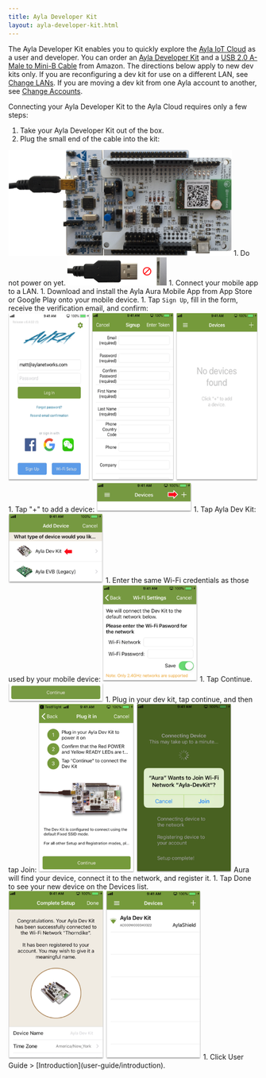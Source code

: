 ```yaml
---
title: Ayla Developer Kit
layout: ayla-developer-kit.html
---
```


The Ayla Developer Kit enables you to quickly explore the [Ayla IoT Cloud](https://www.aylanetworks.com/) as a user and developer. You can order an [Ayla Developer Kit](https://www.amazon.com/) and a [USB 2.0 A-Male to Mini-B Cable](https://www.amazon.com/AmazonBasics-USB-2-0-Cable-Male/dp/B00NH13S44/ref=sxts_kp?keywords=usb+type+b&pd_rd_i=B00NH13S44&pd_rd_r=d7322804-b9d2-4e0d-84f0-07e0f04b1b5d&pd_rd_w=nNpl4&pd_rd_wg=M7eIi&pf_rd_p=9e1f8218-b1c6-41ee-b8db-ab27d6c0f6de&pf_rd_r=DAD4Q395EY2EZ1QS1D1F&qid=1551889936&s=gateway) from Amazon. The directions below apply to new dev kits only. If you are reconfiguring a dev kit for use on a different LAN, see [Change LANs](user-guide/change-lans). If you are moving a dev kit from one Ayla account to another, see [Change Accounts](user-guide/change-accounts).

Connecting your Ayla Developer Kit to the Ayla Cloud requires only a few steps:

1. Take your Ayla Developer Kit out of the box.
1. Plug the small end of the cable into the kit:
<img src="kit-and-cable.png" width="450">
1. Do not power on yet.
<img src="unplugged.png" width="200">
1. Connect your mobile app to a LAN.
1. Download and install the Ayla Aura Mobile App from App Store or Google Play onto your mobile device.
1. Tap <code>Sign Up</code>, fill in the form, receive the verification email, and confirm:
<img src="aura-001.png" height="340">
1. Tap "+" to add a device:
<img src="add-device.png" width="192">
1. Tap Ayla Dev Kit:
<img src="ayla-dev-kit.png" width="192">
1. Enter the same Wi-Fi credentials as those used by your mobile device:
<img src="wi-fi-credentials.png" width="192">
1. Tap Continue.
<img src="continue.png" width="192">
1. Plug in your dev kit, tap continue, and then tap Join:
<img src="plug-in.png" height="340">
Aura will find your device, connect it to the network, and register it.
1. Tap Done to see your new device on the Devices list.
<img src="aura-003.png" height="340">
1. Click User Guide &gt; [Introduction](user-guide/introduction).

